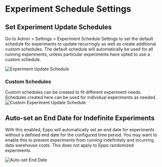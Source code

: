 # Experiment Schedule Settings


## Set Experiment Update Schedules
Go to Admin > Settings > Experiment Schedule Settings to set the default schedule for experiments to update recurringly as well as create additional custom schedules. The default schedule will automatically be used for all running experiments, unless particular experiments have opted to use a custom schedule.

![Experiment Update Schedule](/img/administration/experiment-update-schedule-admin.png)

### Custom Schedules
Custom schedules can be created to fit different experiment needs. Schedules created here can be used for individual experiments as needed. 
![Custom Experiment Update Schedule](/img/administration/custom-exp-update-schedule.png)

## Auto-set an End Date for Indefinite Experiments
With this enabled, Eppo will automatically set an end date for experiments without a defined end date for the configured time period. You may want to enable this to prevent experiments from running indefinitely and incurring data warehouse costs. This does not apply to Eppo randomized experiments.

![Auto-set End Date](/img/administration/auto-set-end-date.png)